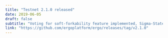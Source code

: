 ```yaml
---
title: "Testnet 2.1.0 released"
date: 2019-06-05
draft: false
subtitle: "Voting for soft-forkability feature implemented, Sigma-State language updated. More details in the description of the release."
link: "https://github.com/ergoplatform/ergo/releases/tag/v2.1.0"
---
```

